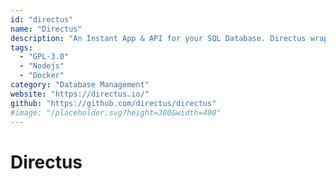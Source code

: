 ```yaml
---
id: "directus"
name: "Directus"
description: "An Instant App & API for your SQL Database. Directus wraps your new or existing SQL database with a realtime GraphQL+REST API for developers, and an intuitive admin app for non-technical users."
tags:
  - "GPL-3.0"
  - "Nodejs"
  - "Docker"
category: "Database Management"
website: "https://directus.io/"
github: "https://github.com/directus/directus"
#image: "/placeholder.svg?height=300&width=400"
---
```


# Directus
